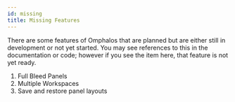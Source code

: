 ```yaml
---
id: missing
title: Missing Features
---
```


There are some features of Omphalos that are planned but are either still in
development or not yet started. You may see references to this in the
documentation or code; however if you see the item here, that feature is not
yet ready.

1. Full Bleed Panels
2. Multiple Workspaces
3. Save and restore panel layouts

